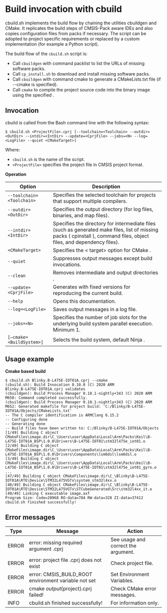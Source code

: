 # Build invocation with cbuild

cbuild.sh implements the build flow by chaining the utilities cbuildgen and CMake. It replicates the build steps of CMSIS-Pack aware IDEs and also copies configuration files from packs if necessary. The script can be adopted to project specific requirements or replaced by a custom implementation (for example a Python script).

The build flow of the `cbuild.sh` script is:

- Call `cbuildgen` with command packlist to list the URLs of missing software packs.
- Call `cp_install.sh` to download and install missing software packs.
- Call `cbuildgen` with command cmake to generate a CMakeLists.txt file (if --cmake is specified).
- Call `cmake` to compile the project source code into the binary image using the specified <BuildSystem>.

## Invocation

cbuild is called from the Bash command line with the following syntax:

```
$ cbuild.sh <ProjectFile>.cprj [--toolchain=<Toolchain> --outdir=<OutDir> --intdir=<IntDir> --update=<CprjFile> --jobs=<N> --log=<LogFile> --quiet <CMakeTarget>]
```

Where:

- `cbuild.sh` is the name of the script.
- `<ProjectFile>` specifies the project file in CMSIS project format.

**Operation**

| Option                    | Description                                                                                      |
|---------------------------|--------------------------------------------------------------------------------------------------|
| `--toolchain=<Toolchain>` | Specifies the selected toolchain for projects that support multiple compilers.                   |
| `--outdir=<OutDir>`       | Specifies the output directory (for log files, binaries, and map files).                         |
| `--intdir=<IntDir>`       | Specifies the directory for intermediate files (such as generated make files, list of missing packs ( cpinstall ), command files, object files, and dependency files).                                                               |
| `<CMakeTarget>`           | Specifies the < target> option for CMake .                                                       |
| `--quiet`                 | Suppresses output messages except build invocations.                                             |
| `--clean`                 | Removes intermediate and output directories .                                                    |
| `--update=<CprjFile>`     | Generates <CprjFile> with fixed versions for reproducing the current build.                      |
| `--help`                  | Opens this documentation.                                                                        |
| `--log=<LogFile>`         | Saves output messages in a log file.                                                             |
| `--jobs=<N>`              | Specifies the number of job slots for the underlying build system parallel execution. Minimum 1. |
| `[–cmake=<BuildSystem>]`  | Selects the build system, default Ninja .                                                        |

## Usage example

**Cmake based build**

```
$ cbuild.sh Blinky.B-L475E-IOT01A.cprj --cmake
(cbuild.sh): Build Invocation 0.10.0 (C) 2020 ARM
Blinky.B-L475E-IOT01A.cprj validates
(cbuildgen): Build Process Manager 0.10.1-nightly+343 (C) 2020 ARM
M650: Command completed successfully.
(cbuildgen): Build Process Manager 0.10.1-nightly+343 (C) 2020 ARM
M652: Generated makefile for project build: 'C:/Blinky/B-L475E-IOT01A/Objects/CMakeLists.txt'
-- The C compiler identification is ARMClang 6.15.2
-- Configuring done
-- Generating done
-- Build files have been written to: C:/Blinky/B-L475E-IOT01A/Objects
[1/49] Building C object CMakeFiles\image.dir\C_\Users\user\AppData\Local\Arm\Packs\Keil\B-L475E-IOT01A_BSP\1.0.0\Drivers\B-L475E-IOT01\stm32l475e_iot01.o
[2/49] Building C object CMakeFiles\image.dir\C_\Users\user\AppData\Local\Arm\Packs\Keil\B-L475E-IOT01A_BSP\1.0.0\Drivers\Components\lsm6dsl\lsm6dsl.o
[3/49] Building C object CMakeFiles\image.dir\C_\Users\user\AppData\Local\Arm\Packs\Keil\B-L475E-IOT01A_BSP\1.0.0\Drivers\B-L475E-IOT01\stm32l475e_iot01_gyro.o
...
[47/49] Building C object CMakeFiles\image.dir\C_\Blinky\B-L475E-IOT01A\RTE\Device\STM32L475VGTx\system_stm32l4xx.o
[48/49] Building C object CMakeFiles\image.dir\C_\Blinky\B-L475E-IOT01A\RTE\Device\STM32L475VGTx\STCubeGenerated\Src\stm32l4xx_it.o
[49/49] Linking C executable image.axf
Program Size: Code=20968 RO-data=784 RW-data=328 ZI-data=37412
cbuild.sh finished successfully!
```

## Error messages

| Type  | Message                                              | Action                              |
|-------|------------------------------------------------------|-------------------------------------|
| ERROR | error: missing required argument <project>.cprj      | See usage and correct the argument. |
| ERROR | error: project file <project>.cprj does not exist    | Check project file.                 |
| ERROR | error: CMSIS_BUILD_ROOT environment variable not set | Set Environment Variables.          |
| ERROR | cmake ${output}${project}.cprj failed!               | Check CMake error messages.         |
| INFO  | cbuild.sh finished successfully!                     | For information only.               |